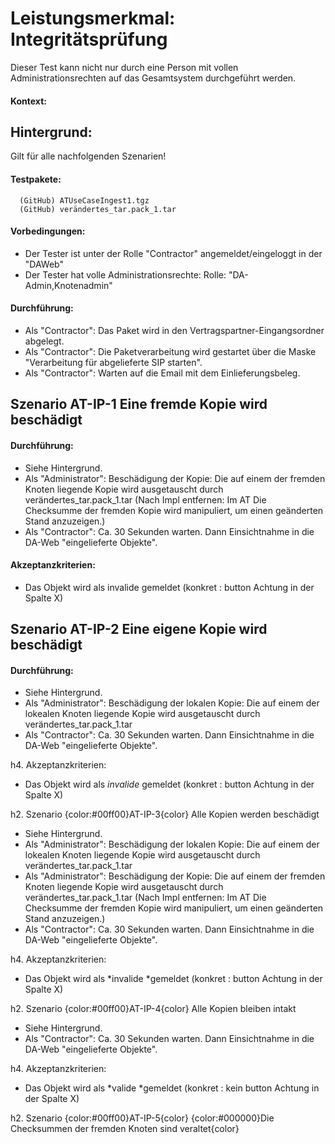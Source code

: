 # Leistungsmerkmal: Integritätsprüfung

Dieser Test kann nicht nur durch eine Person mit vollen Administrationsrechten auf das Gesamtsystem durchgeführt werden.

#### Kontext:

## Hintergrund:

Gilt für alle nachfolgenden Szenarien\!

#### Testpakete:

```
  (GitHub) ATUseCaseIngest1.tgz
  (GitHub) verändertes_tar.pack_1.tar
```

#### Vorbedingungen:

* Der Tester ist unter der Rolle "Contractor" angemeldet/eingeloggt in der "DAWeb"
* Der Tester hat volle Administrationsrechte: Rolle: "DA-Admin,Knotenadmin"

#### Durchführung:

* Als "Contractor": Das Paket wird in den Vertragspartner-Eingangsordner abgelegt.
* Als "Contractor": Die Paketverarbeitung wird gestartet über die Maske "Verarbeitung für abgelieferte SIP starten".
* Als "Contractor": Warten auf die Email mit dem Einlieferungsbeleg.

## Szenario AT-IP-1 Eine fremde Kopie wird beschädigt

#### Durchführung:

* Siehe Hintergrund.
* Als "Administrator": Beschädigung der Kopie: Die auf einem der fremden Knoten liegende Kopie wird ausgetauscht durch verändertes_tar.pack_1.tar (Nach Impl entfernen: Im AT Die Checksumme der fremden Kopie wird manipuliert, um einen geänderten Stand anzuzeigen.)
* Als "Contractor": Ca. 30 Sekunden warten. Dann Einsichtnahme in die DA-Web "eingelieferte Objekte".

#### Akzeptanzkriterien:

* Das Objekt wird als invalide gemeldet (konkret : button Achtung in der Spalte X)

## Szenario AT-IP-2 Eine eigene Kopie wird beschädigt

#### Durchführung:

* Siehe Hintergrund.
* Als "Administrator": Beschädigung der lokalen Kopie: Die auf einem der lokealen Knoten liegende Kopie wird ausgetauscht durch verändertes_tar.pack_1.tar
* Als "Contractor": Ca. 30 Sekunden warten. Dann Einsichtnahme in die DA-Web "eingelieferte Objekte".

h4. Akzeptanzkriterien:

* Das Objekt wird als *invalide* gemeldet (konkret : button Achtung in der Spalte X)


h2. Szenario&nbsp;{color:#00ff00}AT-IP-3{color}&nbsp;Alle Kopien werden beschädigt

* Siehe Hintergrund.
* Als "Administrator": Beschädigung der lokalen Kopie: Die auf einem der lokealen Knoten liegende Kopie wird ausgetauscht durch verändertes_tar.pack_1.tar
* Als "Administrator": Beschädigung der Kopie: Die auf einem der fremden Knoten liegende Kopie wird ausgetauscht durch verändertes_tar.pack_1.tar (Nach Impl entfernen: Im AT Die Checksumme der fremden Kopie wird manipuliert, um einen geänderten Stand anzuzeigen.)
* Als "Contractor": Ca. 30 Sekunden warten. Dann Einsichtnahme in die DA-Web "eingelieferte Objekte".

h4. Akzeptanzkriterien:

* Das Objekt wird als&nbsp;*invalide&nbsp;*gemeldet (konkret : button Achtung in der Spalte X)


h2. Szenario&nbsp;{color:#00ff00}AT-IP-4{color}&nbsp;Alle Kopien bleiben intakt

* Siehe Hintergrund.
* Als "Contractor": Ca. 30 Sekunden warten. Dann Einsichtnahme in die DA-Web "eingelieferte Objekte".

h4. Akzeptanzkriterien:

* Das Objekt wird als&nbsp;*valide&nbsp;*gemeldet (konkret : kein button Achtung in der Spalte X)

h2. Szenario&nbsp;{color:#00ff00}AT-IP-5{color} {color:#000000}Die Checksummen der fremden Knoten sind veraltet{color}
